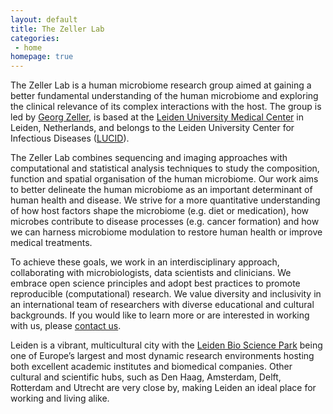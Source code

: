 ```yaml
---
layout: default
title: The Zeller Lab
categories:
 - home
homepage: true
---
```

The Zeller Lab is a human microbiome research group aimed at gaining a better fundamental understanding of the human microbiome and exploring the clinical relevance of its complex interactions with the host. The group is led by [Georg Zeller](./team/zeller-georg), is based at the [Leiden University Medical Center](https://www.lumc.nl/) in Leiden, Netherlands, and belongs to the Leiden University Center for Infectious Diseases ([LUCID](https://www.lumc.nl/patientenzorg/poliklinieken-verpleegafdelingen-en-expertise-centra/expertisecentra/leiden-university-center-for-infectious-diseases-lucid/)).  

The Zeller Lab combines sequencing and imaging approaches with computational and statistical analysis techniques to study the composition, function and spatial organisation of the human microbiome. Our work aims to better delineate the human microbiome as an important determinant of human health and disease. We  strive for a more quantitative understanding of how host factors shape the microbiome (e.g. diet or medication), how microbes contribute to disease processes (e.g. cancer formation) and how we can harness microbiome modulation to restore human health or improve medical treatments.  

To achieve these goals, we work in an interdisciplinary approach, collaborating with microbiologists, data scientists and clinicians. We embrace open science principles and adopt best practices to promote reproducible (computational) research. We value diversity and inclusivity in an international team of researchers with diverse educational and cultural backgrounds. If you would like to learn more or are interested in working with us, please [contact us](./contact.html).  

Leiden is a vibrant, multicultural city with the [Leiden Bio Science Park](https://leidenbiosciencepark.nl/) being one of Europe’s largest and most dynamic research environments hosting both excellent academic institutes and biomedical companies. Other cultural and scientific hubs, such as Den Haag, Amsterdam, Delft, Rotterdam and Utrecht are very close by, making Leiden an ideal place for working and living alike.
